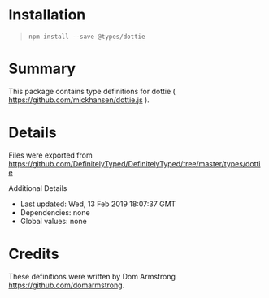 # Installation
> `npm install --save @types/dottie`

# Summary
This package contains type definitions for dottie ( https://github.com/mickhansen/dottie.js ).

# Details
Files were exported from https://github.com/DefinitelyTyped/DefinitelyTyped/tree/master/types/dottie

Additional Details
 * Last updated: Wed, 13 Feb 2019 18:07:37 GMT
 * Dependencies: none
 * Global values: none

# Credits
These definitions were written by Dom Armstrong <https://github.com/domarmstrong>.

